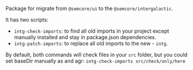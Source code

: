 Package for migrate from `@semcore/ui` to the `@semcore/intergalactic`.

It has two scripts:
- `intg-check-imports`: to find all old imports in your project except manually installed and stay in package.json dependencies.
- `intg-patch-imports`: to replace all old imports to the new - `intg`.

By default, both commands will check files in your `src` folder, but you could set baseDir manually as and agr: `intg-check-imports src/check/only/here`